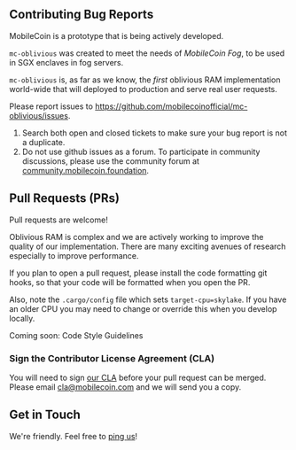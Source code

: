 ## Contributing Bug Reports

MobileCoin is a prototype that is being actively developed.

`mc-oblivious` was created to meet the needs of *MobileCoin Fog*, to be used in SGX enclaves in fog servers.

`mc-oblivious` is, as far as we know, the *first* oblivious RAM implementation world-wide
that will deployed to production and serve real user requests.

Please report issues to https://github.com/mobilecoinofficial/mc-oblivious/issues.

1. Search both open and closed tickets to make sure your bug report is not a duplicate.
1. Do not use github issues as a forum. To participate in community discussions, please use the community forum at [community.mobilecoin.foundation](https://community.mobilecoin.foundation).

## Pull Requests (PRs)

Pull requests are welcome!

Oblivious RAM is complex and we are actively working to improve the quality of our implementation.
There are many exciting avenues of research especially to improve performance.

If you plan to open a pull request, please install the code formatting git hooks, so that your code will be formatted when you open the PR.

Also, note the `.cargo/config` file which sets `target-cpu=skylake`. If you have an older CPU you may need to change or override this
when you develop locally.

Coming soon: Code Style Guidelines

### Sign the Contributor License Agreement (CLA)

You will need to sign [our CLA](./CLA.md) before your pull request can be merged. Please email [cla@mobilecoin.com](mailto://cla@mobilecoin.com) and we will send you a copy.

## Get in Touch

We're friendly. Feel free to [ping us](mailto://oram@mobilecoin.com)!
